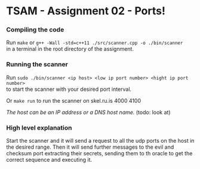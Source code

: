 # TSAM - Assignment 02 - Ports!

### Compiling the code
Run `make` or
`g++ -Wall -std=c++11 ./src/scanner.cpp -o ./bin/scanner` \
in a terminal in the root directory of the assignment.

### Running the scanner
Run `sudo ./bin/scanner <ip host> <low ip port number> <hight ip port number>`  \
to start the scanner with your desired port interval.

Or `make run` to run the scanner on skel.ru.is 4000 4100


_The host can be an IP address or a DNS host name._ (todo: look at)

### High level explanation
Start the scanner and it will send a request to all the udp ports on the host in the desired range. Then it will send further messages to the evil and checksum port extracting their secrets, sending them to th oracle to get the correct sequence and executing it.
